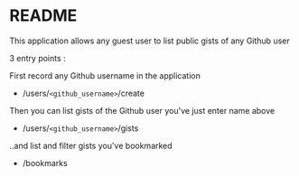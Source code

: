 # README

This application allows any guest user to list public gists of any Github user

3 entry points :

First record any Github username in the application

* /users/`<github_username>`/create

Then you can list gists of the Github user you've just enter name above

* /users/`<github_username>`/gists

..and list and filter gists you've bookmarked

* /bookmarks
